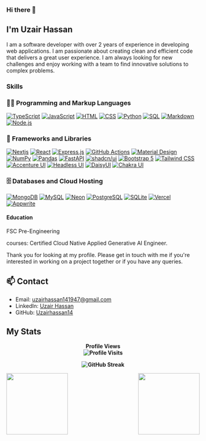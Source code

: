 ### Hi there 👋

## I'm Uzair Hassan

I am a software developer with over 2 years of experience in developing web applications. I am passionate about creating clean and efficient code that delivers a great user experience. I am always looking for new challenges and enjoy working with a team to find innovative solutions to complex problems.

### Skills

<h3>👨‍💻 Programming and Markup Languages</h3>

  <p>
     <a href="https://github.com/search?q=user%3ADenverCoder1+language%3AtypeScript"><img alt="TypeScript" src="https://img.shields.io/badge/TypeScript-007ACC.svg?logo=typescript&logoColor=white"></a>
     <a href="https://github.com/search?q=user%3ADenverCoder1+language%3Ajavascript"><img alt="JavaScript" src="https://img.shields.io/badge/JavaScript-F7DF1E.svg?logo=javascript&logoColor=black"></a>
           <a href="https://github.com/search?q=user%3ADenverCoder1+language%3Ahtml"><img alt="HTML" src="https://img.shields.io/badge/HTML-E34F26.svg?logo=html5&logoColor=white"></a>
      <a href="https://github.com/search?q=user%3ADenverCoder1+language%3Acss"><img alt="CSS" src="https://img.shields.io/badge/CSS-1572B6.svg?logo=css3&logoColor=white"></a>
            <a href="https://github.com/search?q=user%3ADenverCoder1+language%3Apython"><img alt="Python" src="https://img.shields.io/badge/Python-14354C.svg?logo=python&logoColor=white"></a>
      <a href="https://github.com/search?q=user%3ADenverCoder1+language%3Asql"><img alt="SQL" src="https://custom-icon-badges.demolab.com/badge/SQL-025E8C.svg?logo=database&logoColor=white"></a>
      <a href="https://github.com/search?q=user%3ADenverCoder1+language%3Amarkdown"><img alt="Markdown" src="https://img.shields.io/badge/Markdown-000000.svg?logo=markdown&logoColor=white"></a>
      <a href="https://github.com/search?q=user%3ADenverCoder1+language%3Ajavascript"><img alt="Node.js" src="https://img.shields.io/badge/Node.js-43853D.svg?logo=node.js&logoColor=white"></a>

  </p>

  <h3>🧰 Frameworks and Libraries</h3>

<p>
    <a href="#"><img alt="Nextjs" src="https://img.shields.io/badge/Nextjs-20232a.svg?logo=nextjs&logoColor=%2361DAFB"></a>
    <a href="#"><img alt="React" src="https://img.shields.io/badge/React-20232a.svg?logo=react&logoColor=%2361DAFB"></a>
    <a href="#"><img alt="Express.js" src="https://img.shields.io/badge/Express.js-404d59.svg?logo=express&logoColor=white"></a>
    <a href="#"><img alt="GitHub Actions" src="https://img.shields.io/badge/GitHub%20Actions-2671E5.svg?logo=github%20actions&logoColor=white"></a>
    <a href="#"><img alt="Material Design" src="https://img.shields.io/badge/Material%20Design-0081CB.svg?logo=material-design&logoColor=white"></a>
    <a href="#"><img alt="NumPy" src="https://img.shields.io/badge/NumPy-013243.svg?logo=numpy&logoColor=white"></a>
    <a href="#"><img alt="Pandas" src="https://img.shields.io/badge/Pandas-150458.svg?logo=pandas&logoColor=white"></a>
    <a href="#"><img alt="FastAPI" src="https://img.shields.io/badge/FastAPI-009485.svg?logo=fastapi&logoColor=white"></a>
    <a href="#"><img alt="shadcn/ui" src="https://img.shields.io/badge/shadcn%2Fui-000000.svg?logo=shadcn&logoColor=white"></a>
    <a href="#"><img alt="Bootstrap 5" src="https://img.shields.io/badge/Bootstrap%205-563D7C.svg?logo=bootstrap&logoColor=white"></a>
    <a href="#"><img alt="Tailwind CSS" src="https://img.shields.io/badge/Tailwind%20CSS-38B2AC.svg?logo=tailwind-css&logoColor=white"></a>
    <a href="#"><img alt="Accenture UI" src="https://img.shields.io/badge/Accenture%20UI-FF5733.svg?logo=accenture&logoColor=white"></a>
    <a href="#"><img alt="Headless UI" src="https://img.shields.io/badge/Headless%20UI-000000.svg?logo=headlessui&logoColor=white"></a>
    <a href="#"><img alt="DaisyUI" src="https://img.shields.io/badge/DaisyUI-5A67D8.svg?logo=daisyui&logoColor=white"></a>
    <a href="#"><img alt="Chakra UI" src="https://img.shields.io/badge/Chakra%20UI-319795.svg?logo=chakra-ui&logoColor=white"></a>
</p>

  <h3>🗄️ Databases and Cloud Hosting</h3>

<p>
    <a href="#"><img alt="MongoDB" src="https://img.shields.io/badge/MongoDB-4ea94b.svg?logo=mongodb&logoColor=white"></a>
    <a href="#"><img alt="MySQL" src="https://img.shields.io/badge/MySQL-00f.svg?logo=mysql&logoColor=white"></a>
     <a href="#"><img alt="Neon" src="https://img.shields.io/badge/Neon-0099FF.svg?logo=neon&logoColor=white"></a>
    <a href="#"><img alt="PostgreSQL" src="https://img.shields.io/badge/PostgreSQL-316192.svg?logo=postgresql&logoColor=white"></a>
    <a href="#"><img alt="SQLite" src="https://img.shields.io/badge/SQLite-07405e.svg?logo=sqlite&logoColor=white"></a>
    <a href="#"><img alt="Vercel" src="https://img.shields.io/badge/Vercel-000000.svg?logo=vercel&logoColor=white"></a>
    <a href="#"><img alt="Appwrite" src="https://img.shields.io/badge/Appwrite-F02E65.svg?logo=appwrite&logoColor=white"></a>
</p>

</details>

#### Education

FSC Pre-Engineering

courses: Certified Cloud Native Applied Generative AI Engineer.

Thank you for looking at my profile. Please get in touch with me if you're interested in working on a project together or if you have any queries.

## 📫 Contact

- Email: uzairhassan141947@gmail.com
- LinkedIn: [Uzair Hassan](https://www.linkedin.com/in/uzairhassan14)
- GitHub: [Uzairhassan14](https://github.com/Uzairhassan14)
<!--
**Uzairhassan14/Uzairhassan14** is a ✨ _special_ ✨ repository because its `README.md` (this file) appears on your GitHub profile.

Here are some ideas to get you started:

- 🔭 I’m currently working on ...
- 🌱 I’m currently learning ...
- 👯 I’m looking to collaborate on ...
- 🤔 I’m looking for help with ...
- 💬 Ask me about ...
- 📫 How to reach me: ...
- 😄 Pronouns: ...
- ⚡ Fun fact: ...
-->
## My Stats

<p align="center"> <b>Profile Views<b> 
  <br>
  <img src="https://profile-counter.glitch.me/{Uzairhassan14}/count.svg" alt="Profile Visits" />
</p>

<p align="center">
    <img src="http://github-readme-streak-stats.herokuapp.com?user=Uzairhassan14&theme=dark&background=000000" alt="GitHub Streak" />
</p>

<img src="https://github-readme-stats.vercel.app/api?username=Uzairhassan14&show_icons=true&theme=merko" align="left" height=160em>
<img src="https://github-readme-stats.vercel.app/api/top-langs/?username=Uzairhassan14&layout=compact&theme=vision-friendly-dark" align="right" height=160em>

